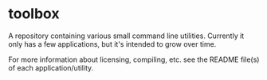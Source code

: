 toolbox
========
A repository containing various small command line
utilities. Currently it only has a few applications,
but it's intended to grow over time.

For more information about licensing, compiling, etc.
see the README file(s) of each application/utility.
